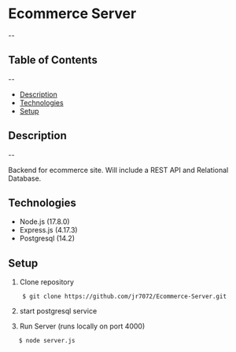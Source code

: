 # Ecommerce Server
--

## Table of Contents
--
+ [Description](#Description)
+ [Technologies](#Technologies)
+ [Setup](#Setup) 

## Description
--

Backend for ecommerce site. Will include a REST API and  Relational Database.

## Technologies

+ Node.js (17.8.0)
+ Express.js (4.17.3)
+ Postgresql (14.2)

## Setup

1. Clone repository
```
    $ git clone https://github.com/jr7072/Ecommerce-Server.git
```

2. start postgresql service

3. Run Server (runs locally on port 4000)

```
   $ node server.js
```


